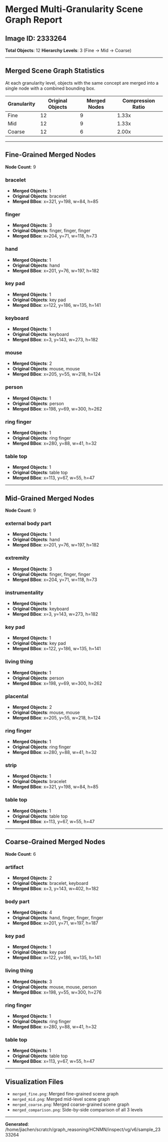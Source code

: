 # Merged Multi-Granularity Scene Graph Report

## Image ID: 2333264

**Total Objects**: 12
**Hierarchy Levels**: 3 (Fine → Mid → Coarse)

---

## Merged Scene Graph Statistics

At each granularity level, objects with the same concept are merged into a single node with a combined bounding box.

| Granularity | Original Objects | Merged Nodes | Compression Ratio |
|-------------|------------------|--------------|-------------------|
| Fine | 12 | 9 | 1.33x |
| Mid | 12 | 9 | 1.33x |
| Coarse | 12 | 6 | 2.00x |

---

## Fine-Grained Merged Nodes

**Node Count**: 9

### bracelet
- **Merged Objects**: 1
- **Original Objects**: bracelet
- **Merged BBox**: x=321, y=198, w=84, h=85

### finger
- **Merged Objects**: 3
- **Original Objects**: finger, finger, finger
- **Merged BBox**: x=204, y=71, w=118, h=73

### hand
- **Merged Objects**: 1
- **Original Objects**: hand
- **Merged BBox**: x=201, y=76, w=197, h=182

### key pad
- **Merged Objects**: 1
- **Original Objects**: key pad
- **Merged BBox**: x=122, y=186, w=135, h=141

### keyboard
- **Merged Objects**: 1
- **Original Objects**: keyboard
- **Merged BBox**: x=3, y=143, w=273, h=182

### mouse
- **Merged Objects**: 2
- **Original Objects**: mouse, mouse
- **Merged BBox**: x=205, y=55, w=218, h=124

### person
- **Merged Objects**: 1
- **Original Objects**: person
- **Merged BBox**: x=198, y=69, w=300, h=262

### ring finger
- **Merged Objects**: 1
- **Original Objects**: ring finger
- **Merged BBox**: x=280, y=88, w=41, h=32

### table top
- **Merged Objects**: 1
- **Original Objects**: table top
- **Merged BBox**: x=113, y=67, w=55, h=47

---

## Mid-Grained Merged Nodes

**Node Count**: 9

### external body part
- **Merged Objects**: 1
- **Original Objects**: hand
- **Merged BBox**: x=201, y=76, w=197, h=182

### extremity
- **Merged Objects**: 3
- **Original Objects**: finger, finger, finger
- **Merged BBox**: x=204, y=71, w=118, h=73

### instrumentality
- **Merged Objects**: 1
- **Original Objects**: keyboard
- **Merged BBox**: x=3, y=143, w=273, h=182

### key pad
- **Merged Objects**: 1
- **Original Objects**: key pad
- **Merged BBox**: x=122, y=186, w=135, h=141

### living thing
- **Merged Objects**: 1
- **Original Objects**: person
- **Merged BBox**: x=198, y=69, w=300, h=262

### placental
- **Merged Objects**: 2
- **Original Objects**: mouse, mouse
- **Merged BBox**: x=205, y=55, w=218, h=124

### ring finger
- **Merged Objects**: 1
- **Original Objects**: ring finger
- **Merged BBox**: x=280, y=88, w=41, h=32

### strip
- **Merged Objects**: 1
- **Original Objects**: bracelet
- **Merged BBox**: x=321, y=198, w=84, h=85

### table top
- **Merged Objects**: 1
- **Original Objects**: table top
- **Merged BBox**: x=113, y=67, w=55, h=47

---

## Coarse-Grained Merged Nodes

**Node Count**: 6

### artifact
- **Merged Objects**: 2
- **Original Objects**: bracelet, keyboard
- **Merged BBox**: x=3, y=143, w=402, h=182

### body part
- **Merged Objects**: 4
- **Original Objects**: hand, finger, finger, finger
- **Merged BBox**: x=201, y=71, w=197, h=187

### key pad
- **Merged Objects**: 1
- **Original Objects**: key pad
- **Merged BBox**: x=122, y=186, w=135, h=141

### living thing
- **Merged Objects**: 3
- **Original Objects**: mouse, mouse, person
- **Merged BBox**: x=198, y=55, w=300, h=276

### ring finger
- **Merged Objects**: 1
- **Original Objects**: ring finger
- **Merged BBox**: x=280, y=88, w=41, h=32

### table top
- **Merged Objects**: 1
- **Original Objects**: table top
- **Merged BBox**: x=113, y=67, w=55, h=47

---

## Visualization Files

- `merged_fine.png`: Merged fine-grained scene graph
- `merged_mid.png`: Merged mid-level scene graph
- `merged_coarse.png`: Merged coarse-grained scene graph
- `merged_comparison.png`: Side-by-side comparison of all 3 levels

---

**Generated**: /home/jiachen/scratch/graph_reasoning/HCNMN/inspect/vg/v6/sample_2333264
